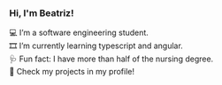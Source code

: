 ### Hi, I'm Beatriz!

💻 I’m a software engineering student.<br/>
🎞️ I’m currently learning typescript and angular.<br/>
🩺 Fun fact: I have more than half of the nursing degree.<br/>
🧠 Check my projects in my profile!<br/>
